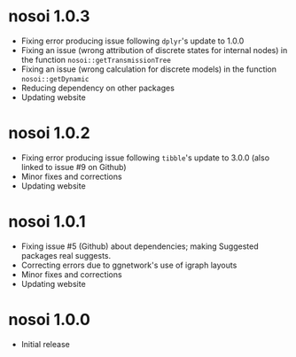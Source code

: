 # nosoi 1.0.3
* Fixing error producing issue following `dplyr`'s update to 1.0.0
* Fixing an issue (wrong attribution of discrete states for internal nodes) in the function `nosoi::getTransmissionTree`
* Fixing an issue (wrong calculation for discrete models) in the function `nosoi::getDynamic`
* Reducing dependency on other packages
* Updating website

# nosoi 1.0.2
* Fixing error producing issue following `tibble`'s update to 3.0.0 (also linked to issue #9 on Github)
* Minor fixes and corrections
* Updating website

# nosoi 1.0.1
* Fixing issue #5 (Github) about dependencies; making Suggested packages real suggests.
* Correcting errors due to ggnetwork's use of igraph layouts
* Minor fixes and corrections
* Updating website

# nosoi 1.0.0
* Initial release
